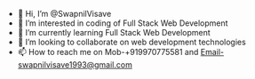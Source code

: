 - 👋 Hi, I’m @SwapnilVisave
- 👀 I’m interested in coding of Full Stack Web Development
- 🌱 I’m currently learning Full Stack Web Development
- 💞️ I’m looking to collaborate on web development technologies
- 📫 How to reach me on Mob-+919970775581 and Email-swapnilvisave1993@gmail.com 

<!---
SwapnilVisave/SwapnilVisave is a ✨ special ✨ repository because its `README.md` (this file) appears on your GitHub profile.
You can click the Preview link to take a look at your changes.
--->
